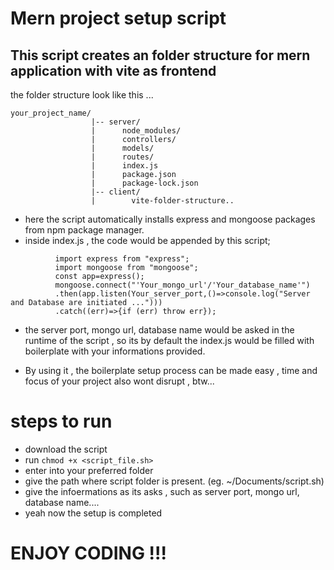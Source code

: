 # Mern project setup script 
## This script creates an folder structure for mern application with vite as frontend

the folder structure look like this ... <br />
```
your_project_name/
                  |-- server/
                  |      node_modules/
                  |      controllers/
                  |      models/
                  |      routes/
                  |      index.js
                  |      package.json
                  |      package-lock.json
                  |-- client/
                  |        vite-folder-structure..
```
* here the script automatically installs express and mongoose packages from npm package manager.
* inside index.js , the code would be appended by this script;
```
          import express from "express";
          import mongoose from "mongoose";
          const app=express();
          mongoose.connect("'Your_mongo_url'/'Your_database_name'")
          .then(app.listen(Your_server_port,()=>console.log("Server and Database are initiated ...")))
          .catch((err)=>{if (err) throw err});
```

* the server port, mongo url, database name would be asked in the runtime of the script , so its by default the index.js would be filled with boilerplate with your informations provided.

* By using it , the boilerplate setup process can be made easy , time and focus of your project also wont disrupt , btw...
# steps to run 
  * download the script
  * run `chmod +x <script_file.sh>`
  * enter into your preferred folder
  * give the path where script folder is present. (eg. ~/Documents/script.sh)
  * give the infoermations as its asks , such as server port, mongo url, database name....
  * yeah now the setup is completed
# ENJOY CODING !!!
